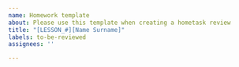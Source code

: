 ```yaml
---
name: Homework template
about: Please use this template when creating a hometask review
title: "[LESSON_#][Name Surname]"
labels: to-be-reviewed
assignees: ''

---
```



